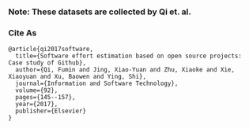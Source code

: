 ### Note: These datasets are collected by Qi et. al.

### Cite As

```
@article{qi2017software,
  title={Software effort estimation based on open source projects: Case study of Github},
  author={Qi, Fumin and Jing, Xiao-Yuan and Zhu, Xiaoke and Xie, Xiaoyuan and Xu, Baowen and Ying, Shi},
  journal={Information and Software Technology},
  volume={92},
  pages={145--157},
  year={2017},
  publisher={Elsevier}
}
```
